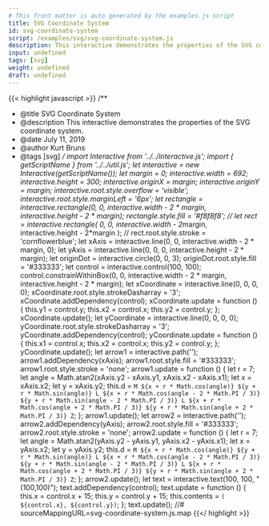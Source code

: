 ```yaml
---
# This front matter is auto generated by the examples.js script
title: SVG Coordinate System
id: svg-coordinate-system
script: /examples/svg/svg-coordinate-system.js
description: This interactive demonstrates the properties of the SVG coordinate system.
input: undefined
tags: [svg]
weight: undefined
draft: undefined
---
```


{{< highlight javascript >}}
/**
* @title SVG Coordinate System
* @description This interactive demonstrates the properties of the SVG coordinate system.
* @date July 11, 2019
* @author Kurt Bruns
* @tags [svg]
*/
import Interactive from '../../interactive.js';
import { getScriptName } from '../../util.js';
let interactive = new Interactive(getScriptName());
let margin = 0;
interactive.width = 692;
interactive.height = 300;
interactive.originX = margin;
interactive.originY = margin;
interactive.root.style.overflow = 'visible';
interactive.root.style.marginLeft = '6px';
let rectangle = interactive.rectangle(0, 0, interactive.width - 2 * margin, interactive.height - 2 * margin);
rectangle.style.fill = '#f8f8f8';
// let rect = interactive.rectangle( 0, 0, interactive.width - 2*margin, interactive.height - 2*margin );
// rect.root.style.stroke = 'cornflowerblue';
let xAxis = interactive.line(0, 0, interactive.width - 2 * margin, 0);
let yAxis = interactive.line(0, 0, 0, interactive.height - 2 * margin);
let originDot = interactive.circle(0, 0, 3);
originDot.root.style.fill = '#333333';
let control = interactive.control(100, 100);
control.constrainWithinBox(0, 0, interactive.width - 2 * margin, interactive.height - 2 * margin);
let xCoordinate = interactive.line(0, 0, 0, 0);
xCoordinate.root.style.strokeDasharray = '3';
xCoordinate.addDependency(control);
xCoordinate.update = function () {
    this.y1 = control.y;
    this.x2 = control.x;
    this.y2 = control.y;
};
xCoordinate.update();
let yCoordinate = interactive.line(0, 0, 0, 0);
yCoordinate.root.style.strokeDasharray = '3';
yCoordinate.addDependency(control);
yCoordinate.update = function () {
    this.x1 = control.x;
    this.x2 = control.x;
    this.y2 = control.y;
};
yCoordinate.update();
let arrow1 = interactive.path('');
arrow1.addDependency(xAxis);
arrow1.root.style.fill = '#333333';
arrow1.root.style.stroke = 'none';
arrow1.update = function () {
    let r = 7;
    let angle = Math.atan2(xAxis.y2 - xAxis.y1, xAxis.x2 - xAxis.x1);
    let x = xAxis.x2;
    let y = xAxis.y2;
    this.d = `M ${x + r * Math.cos(angle)} ${y + r * Math.sin(angle)}
  L ${x + r * Math.cos(angle - 2 * Math.PI / 3)} ${y + r * Math.sin(angle - 2 * Math.PI / 3)}
  L ${x + r * Math.cos(angle + 2 * Math.PI / 3)} ${y + r * Math.sin(angle + 2 * Math.PI / 3)}
            Z`;
};
arrow1.update();
let arrow2 = interactive.path('');
arrow2.addDependency(yAxis);
arrow2.root.style.fill = '#333333';
arrow2.root.style.stroke = 'none';
arrow2.update = function () {
    let r = 7;
    let angle = Math.atan2(yAxis.y2 - yAxis.y1, yAxis.x2 - yAxis.x1);
    let x = yAxis.x2;
    let y = yAxis.y2;
    this.d = `M ${x + r * Math.cos(angle)} ${y + r * Math.sin(angle)}
  L ${x + r * Math.cos(angle - 2 * Math.PI / 3)} ${y + r * Math.sin(angle - 2 * Math.PI / 3)}
  L ${x + r * Math.cos(angle + 2 * Math.PI / 3)} ${y + r * Math.sin(angle + 2 * Math.PI / 3)}
            Z`;
};
arrow2.update();
let text = interactive.text(100, 100, "(100,100)");
text.addDependency(control);
text.update = function () {
    this.x = control.x + 15;
    this.y = control.y + 15;
    this.contents = `( ${control.x}, ${control.y})`;
};
text.update();
//# sourceMappingURL=svg-coordinate-system.js.map
{{</ highlight >}}

